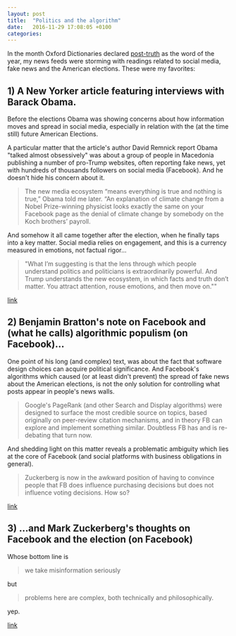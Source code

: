 ```yaml
---
layout: post
title:  "Politics and the algorithm"
date:   2016-11-29 17:08:05 +0100
categories:
---
```


In the month Oxford Dictionaries declared [post-truth](https://en.oxforddictionaries.com/word-of-the-year/word-of-the-year-2016) as the word of the year, my news feeds were storming with readings related to social media, fake news and the American elections. These were my favorites:

## 1) A New Yorker article featuring interviews with Barack Obama.

Before the elections Obama was showing concerns about how information moves and spread in social media, especially in relation with the (at the time still) future American Elections.

A particular matter that the article's author David Remnick report Obama "talked almost obsessively" was about a group of people in Macedonia publishing a number of pro-Trump websites, often reporting fake news, yet with hundreds of thousands followers on social media (Facebook). And he doesn't hide his concern about it.

> The new media ecosystem “means everything is true and nothing is true,” Obama told me later. “An explanation of climate change from a Nobel Prize-winning physicist looks exactly the same on your Facebook page as the denial of climate change by somebody on the Koch brothers’ payroll.

And somehow it all came together after the election, when he finally taps into a key matter. Social media relies on engagement, and this is a currency measured in emotions, not factual rigor...

> "What I’m suggesting is that the lens through which people understand politics and politicians is extraordinarily powerful. And Trump understands the new ecosystem, in which facts and truth don’t matter. You attract attention, rouse emotions, and then move on.""

[link](https://www.newyorker.com/magazine/2016/11/28/obama-reckons-with-a-trump-presidency)

## 2) Benjamin Bratton's note on Facebook and (what he calls) algorithmic populism (on Facebook)...


One point of his long (and complex) text, was about the fact that software design choices can acquire political significance. And Facebook's algorithms which caused (or at least didn't prevent) the spread of fake news about the American elections, is not the only solution for controlling what posts appear in people's news walls.

>Google's PageRank (and other Search and Display algorithms) were designed to surface the most credible source on topics, based originally on peer-review citation mechanisms, and in theory FB can explore and implement something similar. Doubtless FB has and is re-debating that turn now.

And shedding light on this matter reveals a problematic ambiguity which lies at the core of Facebook (and social platforms with business obligations in general).

>Zuckerberg is now in the awkward position of having to convince people that FB does influence purchasing decisions but does not influence voting decisions. How so?

[link](https://www.facebook.com/benjaminbratton/posts/10154035904092966)

## 3) ...and Mark Zuckerberg's thoughts on Facebook and the election (on Facebook)

Whose bottom line is

>we take misinformation seriously

but

>problems here are complex, both technically and philosophically.

yep.

[link](https://www.facebook.com/zuck/posts/10103269806149061)
